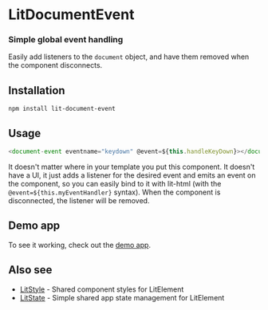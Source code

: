 # LitDocumentEvent

### Simple global event handling

Easily add listeners to the `document` object, and have them removed when the
component disconnects.


## Installation

```
npm install lit-document-event
```


## Usage

```javascript
<document-event eventname="keydown" @event=${this.handleKeyDown}></document-event>
```

It doesn't matter where in your template you put this component. It doesn't
have a UI, it just adds a listener for the desired event and emits an event on
the component, so you can easily bind to it with lit-html (with the
`@event=${this.myEventHandler}` syntax). When the component is disconnected,
the listener will be removed.


## Demo app

To see it working, check out the
[demo app](https://gitaarik.github.io/lit-document-event/build/).


## Also see

- [LitStyle](https://github.com/gitaarik/lit-style) - Shared component styles for LitElement 
- [LitState](https://github.com/gitaarik/lit-state) - Simple shared app state management for LitElement
